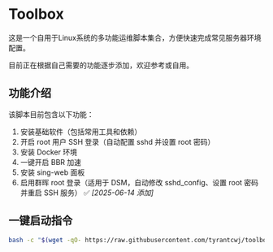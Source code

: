 # Toolbox

这是一个自用于Linux系统的多功能运维脚本集合，方便快速完成常见服务器环境配置。

目前正在根据自己需要的功能逐步添加，欢迎参考或自用。

## 功能介绍

该脚本目前包含以下功能：

1. 安装基础软件（包括常用工具和依赖）
2. 开启 root 用户 SSH 登录（自动配置 sshd 并设置 root 密码）
3. 安装 Docker 环境
4. 一键开启 BBR 加速
5. 安装 sing-web 面板
6. 启用群晖 root 登录（适用于 DSM，自动修改 sshd_config、设置 root 密码并重启 SSH 服务） ✅ *[2025-06-14 添加]*

## 一键启动指令

```bash
bash -c "$(wget -qO- https://raw.githubusercontent.com/tyrantcwj/toolbox/main/main.sh)"
